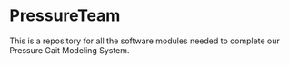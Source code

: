 # PressureTeam
This is a repository for all the software modules needed to complete our Pressure Gait Modeling System.
